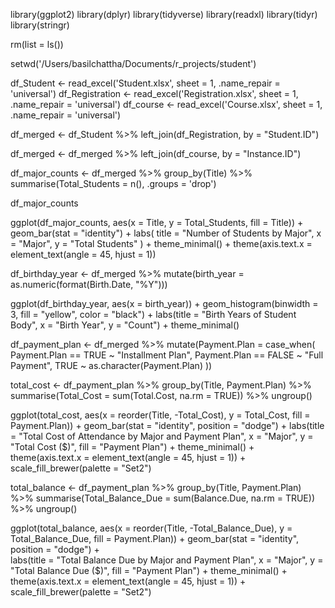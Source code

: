 library(ggplot2)
library(dplyr)
library(tidyverse)
library(readxl)
library(tidyr)
library(stringr)

rm(list = ls())

setwd('/Users/basilchattha/Documents/r_projects/student')

df_Student <- read_excel('Student.xlsx', sheet = 1, .name_repair = 'universal')
df_Registration <- read_excel('Registration.xlsx', sheet = 1, .name_repair = 'universal')
df_course <- read_excel('Course.xlsx', sheet = 1, .name_repair = 'universal')

df_merged <- df_Student %>%
  left_join(df_Registration, by = "Student.ID")

df_merged <- df_merged %>%
  left_join(df_course, by = "Instance.ID")

df_major_counts <- df_merged %>%
  group_by(Title) %>%
  summarise(Total_Students = n(), .groups = 'drop')

df_major_counts

ggplot(df_major_counts, aes(x = Title, y = Total_Students, fill = Title)) +
  geom_bar(stat = "identity") +
  labs(
    title = "Number of Students by Major",
    x = "Major",
    y = "Total Students"
  ) +
  theme_minimal() +
  theme(axis.text.x = element_text(angle = 45, hjust = 1))  

df_birthday_year <- df_merged %>%
  mutate(birth_year = as.numeric(format(Birth.Date, "%Y")))

ggplot(df_birthday_year, aes(x = birth_year)) +
  geom_histogram(binwidth = 3, fill = "yellow", color = "black") +
  labs(title = "Birth Years of Student Body", x = "Birth Year", y = "Count") +
  theme_minimal()

df_payment_plan <- df_merged %>%
  mutate(Payment.Plan = case_when(
    Payment.Plan == TRUE  ~ "Installment Plan",
    Payment.Plan == FALSE ~ "Full Payment",
    TRUE ~ as.character(Payment.Plan)
  ))

total_cost <- df_payment_plan %>%
  group_by(Title, Payment.Plan) %>%
  summarise(Total_Cost = sum(Total.Cost, na.rm = TRUE)) %>%
  ungroup()

ggplot(total_cost, aes(x = reorder(Title, -Total_Cost), y = Total_Cost, fill = Payment.Plan)) +
  geom_bar(stat = "identity", position = "dodge") + 
  labs(title = "Total Cost of Attendance by Major and Payment Plan",
       x = "Major",
       y = "Total Cost ($)",
       fill = "Payment Plan") +
  theme_minimal() +
  theme(axis.text.x = element_text(angle = 45, hjust = 1)) +
  scale_fill_brewer(palette = "Set2")

total_balance <- df_payment_plan %>%
  group_by(Title, Payment.Plan) %>%
  summarise(Total_Balance_Due = sum(Balance.Due, na.rm = TRUE)) %>%
  ungroup()

ggplot(total_balance, aes(x = reorder(Title, -Total_Balance_Due), y = Total_Balance_Due, fill = Payment.Plan)) +
  geom_bar(stat = "identity", position = "dodge") +  
  labs(title = "Total Balance Due by Major and Payment Plan",
       x = "Major",
       y = "Total Balance Due ($)",
       fill = "Payment Plan") +
  theme_minimal() +
  theme(axis.text.x = element_text(angle = 45, hjust = 1)) +  
  scale_fill_brewer(palette = "Set2")
